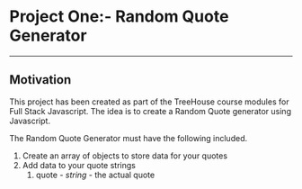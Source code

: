 # Project One:- Random Quote Generator
<hr>
 <h2>Motivation</h2>
 <p>This project has been created as part of the TreeHouse course modules for Full Stack Javascript. The idea is to create a Random Quote generator using Javascript.</p>
 <p>The Random Quote Generator must have the following included.</p>
 <ol>
 <li>Create an array of objects to store data for your quotes</li>
 <li>Add data to your quote strings
    <ol>
        <li>quote - <i>string</i> - the actual quote</li>
    </ol>
 </li>
 </ol>
